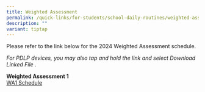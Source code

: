 ```yaml
---
title: Weighted Assessment
permalink: /quick-links/for-students/school-daily-routines/weighted-assessment/
description: ""
variant: tiptap
---
```

<p>Please refer to the link below for the 2024 Weighted Assessment schedule.</p><p><em>For PDLP devices, you may also tap and hold the link and select Download Linked File .</em></p><p><strong>Weighted Assessment 1</strong> <br><a href="/files/WA_1_Schedule_2024.pdf" rel="noopener noreferrer nofollow" target="_blank">WA1 Schedule</a></p>